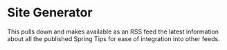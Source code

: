 # Site Generator

This pulls down and makes available as an RSS feed the latest information about all the published Spring Tips for ease of integration into other feeds.
